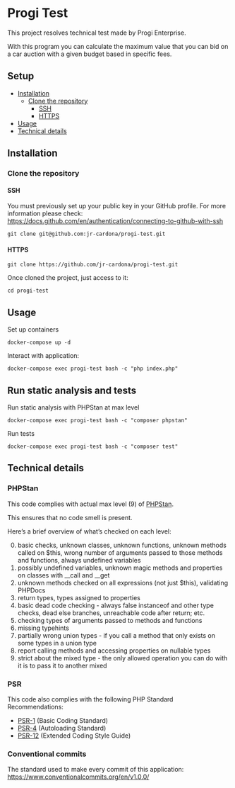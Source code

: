 # Progi Test

This project resolves technical test made by Progi Enterprise.

With this program you can calculate the maximum value that you can bid
on a car auction with a given budget based in specific fees.

## Setup
- [Installation](#installation)
    - [Clone the repository](#clone-the-repository)
        - [SSH](#ssh)
        - [HTTPS](#https)
- [Usage](#usage)
- [Technical details](#technical-details)

## Installation
### Clone the repository

#### SSH
You must previously set up your public key in your GitHub profile.
For more information please check: https://docs.github.com/en/authentication/connecting-to-github-with-ssh
```
git clone git@github.com:jr-cardona/progi-test.git
```

#### HTTPS
```
git clone https://github.com/jr-cardona/progi-test.git
```

Once cloned the project, just access to it:
```
cd progi-test
```

## Usage

Set up containers
```
docker-compose up -d
```

Interact with application:
```
docker-compose exec progi-test bash -c "php index.php"
```

## Run static analysis and tests

Run static analysis with PHPStan at max level
```
docker-compose exec progi-test bash -c "composer phpstan"
```
Run tests
```
docker-compose exec progi-test bash -c "composer test"
```

## Technical details
### PHPStan
This code complies with actual max level (9) of [PHPStan](https://phpstan.org/). 

This ensures that no code smell is present.

Here’s a brief overview of what’s checked on each level:

0. basic checks, unknown classes, unknown functions, unknown methods called on $this, wrong number of arguments passed to those methods and functions, always undefined variables
1. possibly undefined variables, unknown magic methods and properties on classes with __call and __get
2. unknown methods checked on all expressions (not just $this), validating PHPDocs
3. return types, types assigned to properties
4. basic dead code checking - always false instanceof and other type checks, dead else branches, unreachable code after return; etc.
5. checking types of arguments passed to methods and functions
6. missing typehints
7. partially wrong union types - if you call a method that only exists on some types in a union type
8. report calling methods and accessing properties on nullable types
9. strict about the mixed type - the only allowed operation you can do with it is to pass it to another mixed

### PSR
This code also complies with the following PHP Standard Recommendations:
- [PSR-1](https://www.php-fig.org/psr/psr-1) (Basic Coding Standard)
- [PSR-4](https://www.php-fig.org/psr/psr-4) (Autoloading Standard)
- [PSR-12](https://www.php-fig.org/psr/psr-12) (Extended Coding Style Guide)

### Conventional commits
The standard used to make every commit of this application:
https://www.conventionalcommits.org/en/v1.0.0/